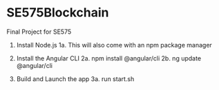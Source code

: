 # SE575Blockchain
Final Project for SE575

1. Install Node.js
1a. This will also come with an npm package manager

2. Install the Angular CLI
2a. npm install @angular/cli
2b. ng update @angular/cli

3. Build and Launch the app
3a. run start.sh
